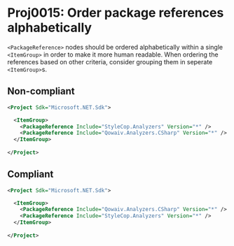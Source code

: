 # Proj0015: Order package references alphabetically
`<PackageReference>` nodes should be ordered alphabetically
within a single `<ItemGroup>` in order to make it more
human readable. When ordering the references based on
other criteria, consider grouping them in seperate
`<ItemGroup>`s.

## Non-compliant
``` XML
<Project Sdk="Microsoft.NET.Sdk">

  <ItemGroup>
    <PackageReference Include="StyleCop.Analyzers" Version="*" />
    <PackageReference Include="Qowaiv.Analyzers.CSharp" Version="*" />
  </ItemGroup>
  
</Project>
```

## Compliant
``` XML
<Project Sdk="Microsoft.NET.Sdk">

  <ItemGroup>
    <PackageReference Include="Qowaiv.Analyzers.CSharp" Version="*" />
    <PackageReference Include="StyleCop.Analyzers" Version="*" />
  </ItemGroup>
  
</Project>
```
